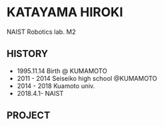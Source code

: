 # KATAYAMA HIROKI
NAIST Robotics lab. M2

## HISTORY
- 1995.11.14 Birth @ KUMAMOTO
- 2011 - 2014 Seiseiko high school @KUMAMOTO
- 2014 - 2018 Kuamoto univ.
- 2018.4.1-	NAIST 

## PROJECT